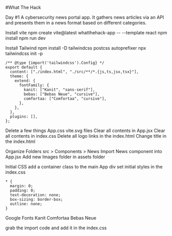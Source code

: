 #What The Hack

Day #1
A cybersecurity news portal app. It gathers news articles via an API and presents them in a news format based on different categories.

Install vite
npm create vite@latest whatthehack-app -- --template react
npm install
npm run dev

Install Tailwind
npm install -D tailwindcss postcss autoprefixer
npx tailwindcss init -p

```
/** @type {import('tailwindcss').Config} */
export default {
  content: ["./index.html", "./src/**/*.{js,ts,jsx,tsx}"],
  theme: {
    extend: {
      fontFamily: {
        kanit: ["Kanit", "sans-serif"],
        bebas: ["Bebas Neue", "cursive"],
        comfortaa: ["Comfortaa", "cursive"],
      },
    },
  },
  plugins: [],
};

```

Delete a few things
App.css
vite.svg files
Clear all contents in App.jsx
Clear all contents in index.css
Delete all logo links in the index.html
Change title in the index.html

Organize Folders
src > Components > News
Import News component into App.jsx
Add new Images folder in assets folder

Initial CSS
add a container class to the main App div
set initial styles in the index.css

```
* {
  margin: 0;
  padding: 0;
  text-decoration: none;
  box-sizing: border-box;
  outline: none;
}

```

Google Fonts
Kanit
Comfortaa
Bebas Neue

grab the import code and add it in the index.css
